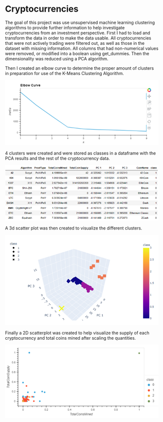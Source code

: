 # Cryptocurrencies

The goal of this project was use unsupervised machine learning clustering algorithms to provide further information to help investigate cryptocurrencies from an investment perspective. First I had to load and transform the data in order 
to make the data usable. All cryptocurrencies that were not actively trading were filtered out, as well as those in the dataset with missing information. All columns that had non-numerical values were removed, or modified into a boolean
using get_dummies. Then the dimensionality was reduced using a PCA algorithm.

Then I created an elbow curve to determine the proper amount of clusters in preparation for use of the K-Means Clustering Algorithm.


![](Resources/elbowcurve.PNG)


4 clusters were created and were stored as classes in a dataframe with the PCA results and the rest of the cryptocurrency data. 


![](Resources/fulldf.PNG)


A 3d scatter plot was then created to visualize the different clusters.  


![](Resources/3dgraph.PNG)


Finally a 2D scatterplot was created to help visualize the supply of each cryptocurrency and total coins mined after scaling the quantities. 

![](Resources/scaledfeatures.PNG)